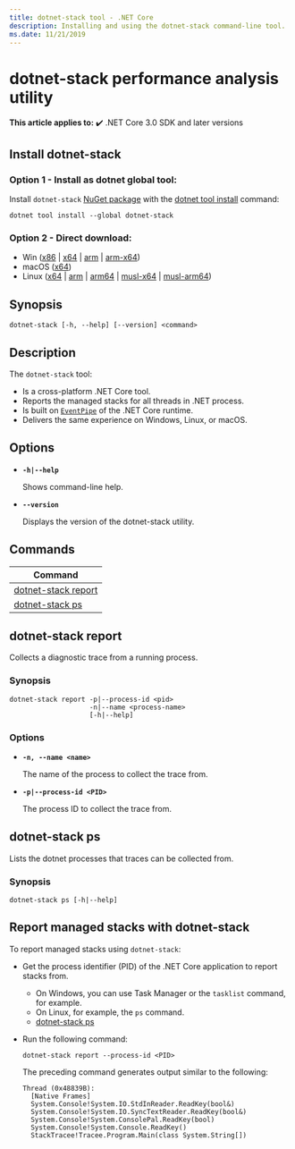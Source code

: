 ```yaml
---
title: dotnet-stack tool - .NET Core
description: Installing and using the dotnet-stack command-line tool.
ms.date: 11/21/2019
---
```

# dotnet-stack performance analysis utility

**This article applies to:** ✔️ .NET Core 3.0 SDK and later versions

## Install dotnet-stack

### Option 1 - Install as dotnet global tool:

Install `dotnet-stack` [NuGet package](https://www.nuget.org/packages/dotnet-stack) with the [dotnet tool install](../tools/dotnet-tool-install.md) command:

```dotnetcli
dotnet tool install --global dotnet-stack
```

### Option 2 - Direct download:

- Win ([x86](https://aka.ms/dotnet-stack/win-x86) | [x64](https://aka.ms/dotnet-stack/win-x64) | [arm](https://aka.ms/dotnet-stack/win-arm) | [arm-x64](https://aka.ms/dotnet-stack/win-arm64))
- macOS ([x64](https://aka.ms/dotnet-stack/osx-x64))
- Linux ([x64](https://aka.ms/dotnet-stack/linux-x64) | [arm](https://aka.ms/dotnet-stack/linux-arm) | [arm64](https://aka.ms/dotnet-stack/linux-arm64) | [musl-x64](https://aka.ms/dotnet-stack/linux-musl-x64) | [musl-arm64](https://aka.ms/dotnet-stack/linux-musl-arm64))

## Synopsis

```console
dotnet-stack [-h, --help] [--version] <command>
```

## Description

The `dotnet-stack` tool:

* Is a cross-platform .NET Core tool.
* Reports the managed stacks for all threads in .NET process.
* Is built on [`EventPipe`](./eventpipe.md) of the .NET Core runtime.
* Delivers the same experience on Windows, Linux, or macOS.

## Options

- **`-h|--help`**

  Shows command-line help.

- **`--version`**

  Displays the version of the dotnet-stack utility.

## Commands

| Command                                                   |
|-----------------------------------------------------------|
| [dotnet-stack report](#dotnet-stack-report)               |
| [dotnet-stack ps](#dotnet-stack-ps)                       |

## dotnet-stack report

Collects a diagnostic trace from a running process.

### Synopsis

```console
dotnet-stack report -p|--process-id <pid>
                    -n|--name <process-name>
                    [-h|--help]
```

### Options

- **`-n, --name <name>`**

  The name of the process to collect the trace from.

- **`-p|--process-id <PID>`**

  The process ID to collect the trace from.

## dotnet-stack ps

 Lists the dotnet processes that traces can be collected from.

### Synopsis

```console
dotnet-stack ps [-h|--help]
```

## Report managed stacks with dotnet-stack

To report managed stacks using `dotnet-stack`:

- Get the process identifier (PID) of the .NET Core application to report stacks from.

  - On Windows, you can use Task Manager or the `tasklist` command, for example.
  - On Linux, for example, the `ps` command.
  - [dotnet-stack ps](#dotnet-stack-ps)

- Run the following command:

  ```console
  dotnet-stack report --process-id <PID>
  ```

  The preceding command generates output similar to the following:

  ```console
  Thread (0x48839B):
    [Native Frames]
    System.Console!System.IO.StdInReader.ReadKey(bool&)
    System.Console!System.IO.SyncTextReader.ReadKey(bool&)
    System.Console!System.ConsolePal.ReadKey(bool)
    System.Console!System.Console.ReadKey()
    StackTracee!Tracee.Program.Main(class System.String[])
  ```
